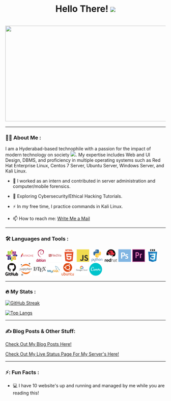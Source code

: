 <!--
**prharshith/prharshith** is a ✨ _special_ ✨ repository because its `README.md` (this file) appears on your GitHub profile.

Here are some ideas to get you started:

- 🔭 I’m currently working on ...
- 🌱 I’m currently learning ...
- 👯 I’m looking to collaborate on ...
- 🤔 I’m looking for help with ...
- 💬 Ask me about ...
- 📫 How to reach me: ...
- 😄 Pronouns: ...
- ⚡ Fun fact: ...
-->
<h1 align="center">
  Hello There!
  <img src="https://media.giphy.com/media/hvRJCLFzcasrR4ia7z/giphy.gif" width="30px"/>
</h1>

<!--<div id="header" align="center">
  <img src="https://media.giphy.com/media/qgQUggAC3Pfv687qPC/giphy.gif" width="200"/>
</div>

<div id="badges" align="center">
  <a href="https://www.linkedin.com/in/prharshith">
    <img src="https://img.shields.io/badge/LinkedIn-blue?style=for-the-badge&logo=linkedin&logoColor=white" alt="LinkedIn Badge"/>
  </a>
</div>-->

<img src="https://komarev.com/ghpvc/?username=prharshith&style=flat-square&color=blue" alt="" align="center"/>

<div align="center">
  <img src="https://media.giphy.com/media/qgQUggAC3Pfv687qPC/giphy.gif" width="600" height="300"/>
</div>

---

### :man_technologist: About Me :
I am a Hyderabad-based technophile with a passion for the impact of modern technology on society  <img src="https://media.giphy.com/media/WUlplcMpOCEmTGBtBW/giphy.gif" width="30">. My expertise includes Web and UI Design, DBMS, and proficiency in multiple operating systems such as Red Hat Enterprise Linux, Centos 7 Server, Ubuntu Server, Windows Server, and Kali Linux.
- :telescope: I worked as an intern and contributed in server administration and computer/mobile forensics.

- :seedling: Exploring Cybersecurity/Ethical Hacking Tutorials.

- :zap: In my free time, I practice commands in Kali Linux.

- :mailbox: How to reach me: <a href="mailto:hello@prharshith.tk">Write Me a Mail</a>

---

### :hammer_and_wrench: Languages and Tools :

<div>
<img src="https://github.com/devicons/devicon/blob/master/icons/centos/centos-original.svg" title="CentOS" alt="CentOS SVG" width="40" height="40"/>&nbsp;

  <img src="https://github.com/devicons/devicon/blob/master/icons/apache/apache-original-wordmark.svg" title="Aache" alt="Apache SVG" width="40" height="40"/>
  
  <img src="https://github.com/devicons/devicon/blob/master/icons/debian/debian-plain-wordmark.svg" title="Debian" alt="Debian SVG" width="40" height="40"/>
  
  <img src="https://github.com/devicons/devicon/blob/master/icons/filezilla/filezilla-plain-wordmark.svg" title="Filezilla" alt="Filezilla SVG" width="40" height="40"/>
  
  <img src="https://github.com/devicons/devicon/blob/master/icons/html5/html5-plain-wordmark.svg" title="HTML5" alt="HTML5 SVG" width="40" height="40"/>
  
  <img src="https://github.com/devicons/devicon/blob/master/icons/javascript/javascript-original.svg" title="JavaScript" alt="JavaScript SVG" width="40" height="40"/>
  
  <img src="https://github.com/devicons/devicon/blob/master/icons/python/python-original-wordmark.svg" title="Python" alt="Python SVG" width="40" height="40"/>
  
  <img src="https://github.com/devicons/devicon/blob/master/icons/redhat/redhat-original-wordmark.svg" title="Redhat" alt="Redhat SVG" width="40" height="40"/>
  
  <img src="https://github.com/devicons/devicon/blob/master/icons/photoshop/photoshop-plain.svg" title="Photoshop" alt="Photoshop SVG" width="40" height="40"/>
  
  <img src="https://github.com/devicons/devicon/blob/master/icons/premierepro/premierepro-original.svg" title="Premiere Pro" alt="Premiere Pro SVG" width="40" height="40"/>
  
  
  <img src="https://github.com/devicons/devicon/blob/master/icons/css3/css3-original-wordmark.svg" title="CSS3" alt="CSS3 SVG" width="40" height="40"/>
  
  
  <img src="https://github.com/devicons/devicon/blob/master/icons/github/github-original-wordmark.svg" title="Github" alt="Github SVG" width="40" height="40"/>
  
  
  <img src="https://github.com/devicons/devicon/blob/master/icons/jupyter/jupyter-original-wordmark.svg" title="Jupyter" alt="Jupyter SVG" width="40" height="40"/>
  
  
  <img src="https://github.com/devicons/devicon/blob/master/icons/latex/latex-original.svg" title="Latex" alt="Latex SVG" width="40" height="40"/>
  
  
  <img src="https://github.com/devicons/devicon/blob/master/icons/mysql/mysql-original-wordmark.svg" title="MySQL" alt="MySQL SVG" width="40" height="40"/>
  
  
  <img src="https://github.com/devicons/devicon/blob/master/icons/ubuntu/ubuntu-plain-wordmark.svg" title="Ubuntu" alt="Ubuntu SVG" width="40" height="40"/>
  
  <img src="https://github.com/devicons/devicon/blob/master/icons/googlecloud/googlecloud-original-wordmark.svg" title="Google Cloud" alt="Google Cloud SVG" width="40" height="40"/>
  
  <img src="https://github.com/devicons/devicon/blob/master/icons/canva/canva-original.svg" title="Canva" alt="Canva SVG" width="40" height="40"/>
  
</div>

---

### :fire: My Stats :
[![GitHub Streak](http://github-readme-streak-stats.herokuapp.com?user=prharshith&theme=dark)](https://git.io/streak-stats)

[![Top Langs](https://github-readme-stats.vercel.app/api/top-langs/?username=prharshith&layout=compact&theme=vision-friendly-dark)](https://github.com/anuraghazra/github-readme-stats)

---

### :writing_hand: Blog Posts & Other Stuff:
<a href="https://blog.prharshith.tk" target="_blank"> Check Out My Blog Posts Here! </a>

<a href="https://status.prharshith.tk" target="_blank">Check Out My Live Status Page For My Server's Here!</a>


---
### ⚡: Fun Facts :

- 💻 I have 10 website's up and running and managed by me while you are reading this!
